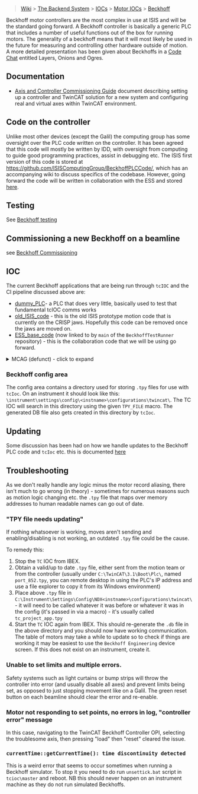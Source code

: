 
> [Wiki](Home) > [The Backend System](The-Backend-System) > [IOCs](IOCs) > [Motor IOCs](Motor-IOCs) > [Beckhoff](Beckhoff)

Beckhoff motor controllers are the most complex in use at ISIS and will be the standard going forward. A Beckhoff controller is basically a generic PLC that includes a number of useful functions out of the box for running motors. The generality of a beckhoff means that it will most likely be used in the future for measuring and controlling other hardware outside of motion. A more detailed presentation has been given about Beckhoffs in a [Code Chat](Code-Chats-and-Lightning-Talks) entitled Layers, Onions and Ogres.

## Documentation
- [Axis and Controller Commissioning Guide](https://stfc365.sharepoint.com/:w:/s/ISISMechatronics/Ee_aMxb5CF1Dlz-NUGW3OVgB0K7vQjXXwZDwSl5DSHN48w?e=GjqNEb&isSPOFile=1) document describing setting up a controller and TwinCAT solution for a new system and configuring real and virtual axes within TwinCAT environment.

## Code on the controller
Unlike most other devices (except the Galil) the computing group has some oversight over the PLC code written on the controller. It has been agreed that this code will mostly be written by IDD, with oversight from computing to guide good programming practices, assist in debugging etc. The ISIS first version of this code is stored at https://github.com/ISISComputingGroup/BeckhoffPLCCode/, which has an accompanying wiki to discuss specifics of the codebase. However, going forward the code will be written in collaboration with the ESS and stored [here](https://bitbucket.org/europeanspallationsource/tc_generic_structure/src/master/).


## Testing
See [Beckhoff testing](Beckhoff-testing)

## Commissioning a new Beckhoff on a beamline
see [Beckhoff Commissioning](Beckhoff-Commissioning)


## IOC

The current Beckhoff applications that are being run through `tcIOC` and the CI pipeline discussed above are:
* [dummy_PLC](https://github.com/ISISComputingGroup/BeckhoffPLCCode/tree/dummy_PLC)- a PLC that does very little, basically used to test that fundamental tcIOC comms works
* [old_ISIS_code](https://github.com/ISISComputingGroup/BeckhoffPLCCode/) - this is the old ISIS prototype motion code that is currently on the CRISP jaws. Hopefully this code can be removed once the jaws are moved on.
* [ESS_base_code](https://bitbucket.org/europeanspallationsource/tc_generic_structure/) (now linked to by `main` of the `BeckhoffTestRunner` repository) - this is the collaboration code that we will be using go forward.

<details>
<summary> MCAG (defunct) - click to expand </summary>

This IOC was originally written by ESS. It uses an ASCII protocol over TCP/IP to do the communication and is very specifically designed for motion. There is a simulator which can be run using the following steps:

- `cd EPICS\support\MCAG_Base_Project\master\epics\simulator`
- `doit.bat`
- Start the IOC (host macros needs to be set to 127.0.0.1:5024)

~Currently this is only being run on IMAT. It should soon be replaced by the collaboration code.~ - **It has been replaced by the new code, so is now defunct.**
</details>


### Beckhoff config area

The config area contains a directory used for storing `.tpy` files for use with `tcIoc`. On an instrument it should look like this: `\instrument\settings\config\<instname>\configurations\twincat\`. The TC IOC will search in this directory using the given `TPY_FILE` macro. The generated DB file also gets created in this directory by `tcIoc`. 

## Updating

Some discussion has been had on how we handle updates to the Beckhoff PLC code and `tcIoc` etc. this is documented [here](https://stfc365.sharepoint.com/:w:/s/ISISMechatronics/EXnBTNmcqqVCkIXXxjSvYdwBD3ZihXKDE0pZpiErGnkJ1g?e=4%3AWjCJxN&at=9&CID=0DF00AB8-D565-4B81-9AA2-C0DD226434CA&wdLOR=c76050FF1-1FF0-4AC8-A94C-0127E17DD337)

## Troubleshooting

As we don't really handle any logic minus the motor record aliasing, there isn't much to go wrong (in theory) - sometimes for numerous reasons such as motion logic changing etc. the `.tpy` file that maps over memory addresses to human readable names can go out of date.  

### "TPY file needs updating"
If nothing whatsoever is working, moves aren't sending and enabling/disabling is not working, an outdated `.tpy` file could be the cause. 

To remedy this: 
1. Stop the `TC` IOC from IBEX.
1. Obtain a valid/up to date `.tpy` file, either sent from the motion team or from the controller (usually under `C:\TwinCAT\3.1\Boot\Plc\`, named `port_852.tpy`, you can remote desktop in using the PLC's IP address and use a file explorer to copy it from its Windows environment)
1. Place above `.tpy` file in `C:\Instrument\Settings\Config\NDX<instname>\configurations\twincat\` - it will need to be called whatever it was before or whatever it was in the config (it's passed in via a macro) - it's usually called `tc_project_app.tpy`
1. Start the `TC` IOC again from IBEX. This should re-generate the `.db` file in the above directory and you should now have working communication. The table of motors may take a while to update so to check if things are working it may be easiest to use the `Beckhoff Engineering` device screen. If this does not exist on an instrument, create it. 

### Unable to set limits and multiple errors.
Safety systems such as light curtains or bump strips will throw the controller into error (and usually disable all axes) and prevent limits being set, as opposed to just stopping movement like on a Galil. The green reset button on each beamline should clear the error and re-enable. 

### Motor not responding to set points, no errors in log, "controller error" message
In this case, navigating to the TwinCAT Beckhoff Controller OPI, selecting the troublesome axis, then pressing "load" then "reset" cleared the issue.

### `currentTime::getCurrentTime(): time discontinuity detected`
This is a weird error that seems to occur sometimes when running a Beckhoff simulator. To stop it you need to do run `unsettick.bat` script in `tcioc\master` and reboot. NB this should never happen on an instrument machine as they do not run simulated Beckhoffs. 